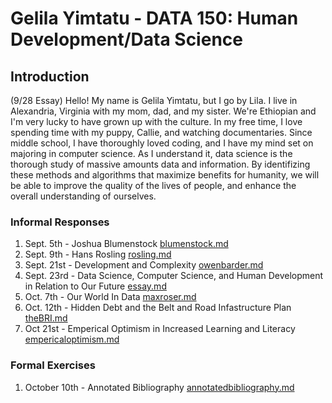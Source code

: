 # Gelila Yimtatu - DATA 150: Human Development/Data Science

## Introduction
(9/28 Essay)
 Hello! My name is Gelila Yimtatu, but I go by Lila. I live in Alexandria, Virginia with my mom, dad, and my sister. We're Ethiopian and I'm very lucky to have grown up with the culture. In my free time, I love spending time with my puppy, Callie, and watching documentaries. Since middle school, I have thoroughly loved coding, and I have my mind set on majoring in computer science.   As I understand it, data science is the thorough study of massive amounts data and information. By identifizing these methods and algorithms that maximize benefits for humanity, we will be able to improve the quality of the lives of people, and enhance the overall understanding of ourselves.  
### Informal Responses

1. Sept. 5th - Joshua Blumenstock [blumenstock.md](blumenstock.md)
2. Sept. 9th - Hans Rosling [rosling.md](rosling.md)
4. Sept. 21st - Development and Complexity [owenbarder.md](owenbarder.md)
5. Sept. 23rd - Data Science, Computer Science, and Human Development in Relation to Our Future [essay.md](essay.md)
8. Oct. 7th - Our World In Data [maxroser.md](maxroser.md)
9. Oct. 12th - Hidden Debt and the Belt and Road Infastructure Plan [theBRI.md](theBRI.md)
10. Oct 21st - Emperical Optimism in Increased Learning and Literacy [empericaloptimism.md](empericaloptimism.md)

### Formal Exercises

1. October 10th - Annotated Bibliography [annotatedbibliography.md](annotatedbibliography.md)
